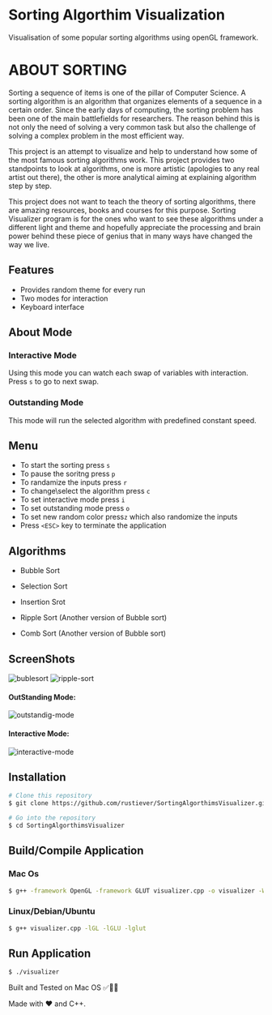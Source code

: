 # Sorting Algorthim Visualization
Visualisation of some popular sorting algorithms using openGL framework. 

# ABOUT SORTING
Sorting a sequence of items is one of the pillar of Computer Science.
A sorting algorithm is an algorithm that organizes elements of a sequence in a certain order. Since the early days of computing, the sorting problem has been one of the main battlefields for researchers. The reason behind this is not only the need of solving a very common task but also the challenge of solving a complex problem in the most efficient way.

This project is an attempt to visualize and help to understand how some of the most famous sorting algorithms work. This project provides two standpoints to look at algorithms, one is more artistic (apologies to any real artist out there), the other is more analytical aiming at explaining algorithm step by step.

This project does not want to teach the theory of sorting algorithms, there are amazing resources, books and courses for this purpose. Sorting Visualizer program is for the ones who want to see these algorithms under a different light and theme and hopefully appreciate the processing and brain power behind these piece of genius that in many ways have changed the way we live.

## Features
- Provides random theme for every run
- Two modes for interaction
- Keyboard interface

## About Mode
### Interactive Mode
Using this mode you can watch each swap of variables with interaction. 
Press `s` to go to next swap.

### Outstanding Mode
This mode will run the selected algorithm with predefined constant speed.

## Menu
- To start the sorting press `s`
- To pause the soritng press `p`
- To randamize the inputs press `r`
- To change\select the algorithm press `c`
- To set interactive mode press `i`
- To set outstanding mode press `o`
- To set new random color press`z` which also randomize the inputs
- Press `<ESC>` key to terminate the application

## Algorithms 
- Bubble Sort

- Selection Sort

- Insertion Srot

- Ripple Sort (Another version of Bubble sort)

- Comb Sort (Another version of Bubble sort)

## ScreenShots
![bublesort](https://user-images.githubusercontent.com/60929919/97009257-80b09800-1561-11eb-9dd9-ddb24da965f0.png)
![ripple-sort](https://user-images.githubusercontent.com/60929919/97009411-b190cd00-1561-11eb-9664-42d591652e97.gif)
#### OutStanding Mode:
![outstandig-mode](https://user-images.githubusercontent.com/60929919/97009270-84dcb580-1561-11eb-9fd2-4da52191da03.gif)
#### Interactive Mode:
![interactive-mode](https://user-images.githubusercontent.com/60929919/97009445-b9507180-1561-11eb-8645-a9673339f620.gif)

## Installation 
```bash
# Clone this repository
$ git clone https://github.com/rustiever/SortingAlgorthimsVisualizer.git

# Go into the repository
$ cd SortingAlgorthimsVisualizer
```

## Build/Compile Application
### Mac Os
```bash
$ g++ -framework OpenGL -framework GLUT visualizer.cpp -o visualizer -Wno-deprecated
```
### Linux/Debian/Ubuntu
```bash 
$ g++ visualizer.cpp -lGL -lGLU -lglut
```
## Run Application
```bash
$ ./visualizer
```
Built and Tested on Mac OS ✅👍🏻


Made with :heart: and C++.
